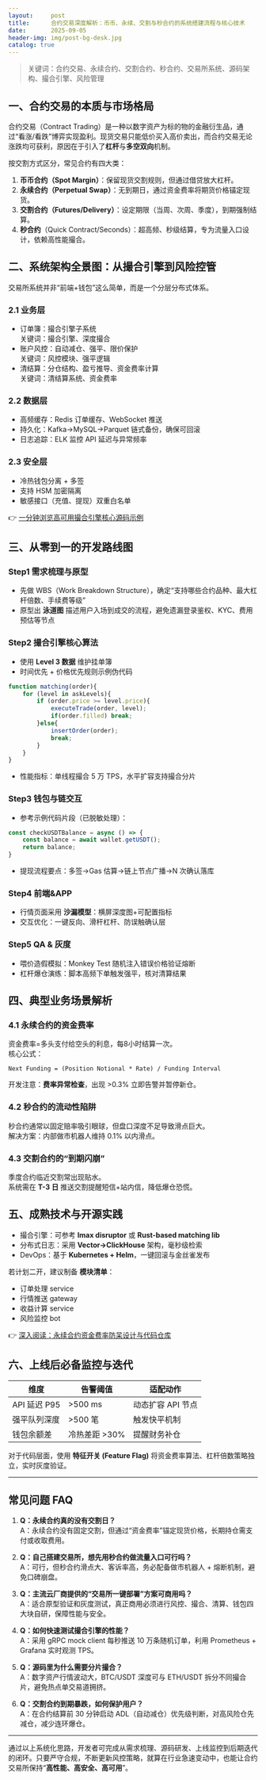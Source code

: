 ```yaml
---
layout:     post
title:      合约交易深度解析：币币、永续、交割与秒合约的系统搭建流程与核心技术
date:       2025-09-05
header-img: img/post-bg-desk.jpg
catalog: true
---
```


> 关键词：合约交易、永续合约、交割合约、秒合约、交易所系统、源码架构、撮合引擎、风险管理

## 一、合约交易的本质与市场格局

合约交易（Contract Trading）是一种以数字资产为标的物的金融衍生品，通过“看涨/看跌”博弈实现盈利。现货交易只能低价买入高价卖出，而合约交易无论涨跌均可获利，原因在于引入了**杠杆**与**多空双向**机制。

按交割方式区分，常见合约有四大类：

1. **币币合约（Spot Margin）**：保留现货交割规则，但通过借贷放大杠杆。
2. **永续合约（Perpetual Swap）**：无到期日，通过资金费率将期货价格锚定现货。
3. **交割合约（Futures/Delivery）**：设定期限（当周、次周、季度），到期强制结算。
4. **秒合约**（Quick Contract/Seconds）：超高频、秒级结算，专为流量入口设计，依赖高性能撮合。

## 二、系统架构全景图：从撮合引擎到风险控管

交易所系统并非“前端+钱包”这么简单，而是一个分层分布式体系。

### 2.1 业务层

- 订单簿：撮合引擎子系统  
  关键词：撮合引擎、深度撮合
- 账户风控：自动减仓、强平、限价保护  
  关键词：风控模块、强平逻辑
- 清结算：分仓结构、盈亏推导、资金费率计算  
  关键词：清结算系统、资金费率

### 2.2 数据层

- 高频缓存：Redis 订单缓存、WebSocket 推送
- 持久化：Kafka→MySQL→Parquet 链式备份，确保可回滚
- 日志追踪：ELK 监控 API 延迟与异常频率

### 2.3 安全层

- 冷热钱包分离 + 多签
- 支持 HSM 加密隔离
- 敏感接口（充值、提现）双重白名单

👉 [一分钟浏览高可用撮合引擎核心源码示例](https://okxdog.com/)

## 三、从零到一的开发路线图

### Step1 需求梳理与原型
- 先做 WBS（Work Breakdown Structure），确定“支持哪些合约品种、最大杠杆倍数、手续费等级”
- 原型出 **泳道图** 描述用户入场到成交的流程，避免遗漏登录鉴权、KYC、费用预估等节点

### Step2 撮合引擎核心算法
- 使用 **Level 3 数据** 维护挂单簿
- 时间优先 + 价格优先规则示例伪代码
```js
function matching(order){
    for (level in askLevels){
        if (order.price >= level.price){
            executeTrade(order, level);
            if(order.filled) break;
        }else{
            insertOrder(order);
            break;
        }
    }
}
```
- 性能指标：单线程撮合 5 万 TPS，水平扩容支持撮合分片

### Step3 钱包与链交互
- 参考示例代码片段（已脱敏处理）：
```js
const checkUSDTBalance = async () => {
    const balance = await wallet.getUSDT();
    return balance;
}
```
- 提现流程要点：多签→Gas 估算→链上节点广播→N 次确认落库

### Step4 前端&APP
- 行情页面采用 **沙漏模型**：横屏深度图+可配置指标
- 交互优化：一键反向、滑杆杠杆、防误触确认层

### Step5 QA & 灰度
- 喂价造假模拟：Monkey Test 随机注入错误价格验证熔断
- 杠杆爆仓演练：脚本高频下单触发强平，核对清算结果

## 四、典型业务场景解析

### 4.1 永续合约的资金费率
资金费率=多头支付给空头的利息，每8小时结算一次。  
核心公式：  
```
Next Funding = (Position Notional * Rate) / Funding Interval
```
开发注意：**费率异常检查**，出现 >0.3% 立即告警并暂停新仓。

### 4.2 秒合约的流动性陷阱
秒合约通常以固定赔率吸引眼球，但盘口深度不足导致滑点巨大。  
解决方案：内部做市机器人维持 0.1% 以内滑点。

### 4.3 交割合约的“到期闪崩”
季度合约临近交割常出现贴水。  
系统需在 **T-3 日** 推送交割提醒短信+站内信，降低爆仓恐慌。

## 五、成熟技术与开源实践

- 撮合引擎：可参考 **lmax disruptor** 或 **Rust-based matching lib**
- 分布式日志：采用 **Vector→ClickHouse** 架构，毫秒级检索
- DevOps：基于 **Kubernetes + Helm**，一键回滚与金丝雀发布

若计划二开，建议制备 **模块清单**：
- 订单处理 service
- 行情推送 gateway
- 收益计算 service
- 风险监控 bot

👉 [深入阅读：永续合约资金费率防呆设计与代码仓库](https://okxdog.com/)

## 六、上线后必备监控与迭代

| 维度         | 告警阈值        | 适配动作          |
|--------------|-----------------|-------------------|
| API 延迟 P95 | >500 ms         | 动态扩容 API 节点 |
| 强平队列深度 | >500 笔         | 触发快平机制      |
| 钱包余额差   | 冷热差距 >30%   | 提醒财务补仓      |

对于代码层面，使用 **特征开关 (Feature Flag)** 将资金费率算法、杠杆倍数策略独立，实时灰度验证。

---

## 常见问题 FAQ

1. **Q：永续合约真的没有交割日？**  
   A：永续合约没有固定交割，但通过“资金费率”锚定现货价格，长期持仓需支付或收取费用。

2. **Q：自己搭建交易所，想先用秒合约做流量入口可行吗？**  
   A：可行，但秒合约滑点大、客诉率高，务必配备做市机器人 + 熔断机制，避免口碑崩盘。

3. **Q：主流云厂商提供的“交易所一键部署”方案可商用吗？**  
   A：适合原型验证和灰度测试，真正商用必须进行风控、撮合、清算、钱包四大块自研，保障性能与安全。

4. **Q：如何快速测试撮合引擎的性能？**  
   A：采用 gRPC mock client 每秒推送 10 万条随机订单，利用 Prometheus + Grafana 实时观测 TPS。

5. **Q：源码里为什么需要分片撮合？**  
   A：数字资产行情波动大，BTC/USDT 深度可与 ETH/USDT 拆分不同撮合片，避免热点单交易道拥挤。

6. **Q：交割合约到期暴跌，如何保护用户？**  
   A：在合约结算前 30 分钟启动 ADL（自动减仓）优先级判断，对高风险仓先减仓，减少连环爆仓。

---

通过以上系统化思路，开发者可完成从需求梳理、源码研发、上线监控到后期迭代的闭环。只要严守合规，不断更新风控策略，就算在行业急速变动中，也能让合约交易所保持“**高性能、高安全、高可用**”。